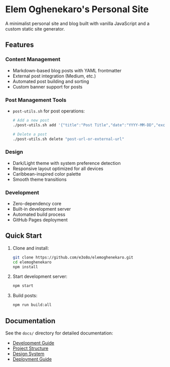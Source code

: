 # Elem Oghenekaro's Personal Site

A minimalist personal site and blog built with vanilla JavaScript and a custom static site generator.

## Features

### Content Management
- Markdown-based blog posts with YAML frontmatter
- External post integration (Medium, etc.)
- Automated post building and sorting
- Custom banner support for posts

### Post Management Tools
- `post-utils.sh` for post operations:
  ```bash
  # Add a new post
  ./post-utils.sh add '{"title":"Post Title","date":"YYYY-MM-DD","excerpt":"Brief description","externalUrl":"https://example.com","source":"Source Name"}'
  
  # Delete a post
  ./post-utils.sh delete "post-url-or-external-url"
  ```

### Design
- Dark/Light theme with system preference detection
- Responsive layout optimized for all devices
- Caribbean-inspired color palette
- Smooth theme transitions

### Development
- Zero-dependency core
- Built-in development server
- Automated build process
- GitHub Pages deployment

## Quick Start

1. Clone and install:
   ```bash
   git clone https://github.com/e3o8o/elemoghenekaro.git
   cd elemoghenekaro
   npm install
   ```

2. Start development server:
   ```bash
   npm start
   ```

3. Build posts:
   ```bash
   npm run build:all
   ```

## Documentation

See the `docs/` directory for detailed documentation:
- [Development Guide](docs/DEVELOPMENT.md)
- [Project Structure](docs/PROJECT_STRUCTURE.md)
- [Design System](docs/DESIGN_SYSTEM.md)
- [Deployment Guide](docs/DEPLOYMENT.md) 
